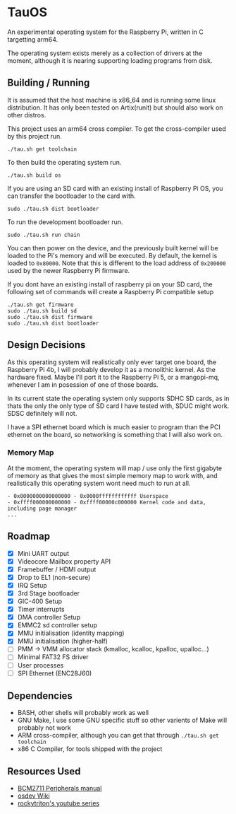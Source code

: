 # TauOS

An experimental operating system for the Raspberry Pi, written in C targetting
arm64.

The operating system exists merely as a collection of drivers at the moment,
although it is nearing supporting loading programs from disk.

## Building / Running

It is assumed that the host machine is x86\_64 and is running some linux distribution.
It has only been tested on Artix(runit) but should also work on other distros.

This project uses an arm64 cross compiler. To get the cross-compiler used by this project run.

```
./tau.sh get toolchain
```

To then build the operating system run.

```
./tau.sh build os 
```

If you are using an SD card with an existing install of Raspberry Pi OS, you can
transfer the bootloader to the card with.

```
sudo ./tau.sh dist bootloader
```
To run the development bootloader run.

```
sudo ./tau.sh run chain 
```

You can then power on the device, and the previously built kernel will be loaded to the Pi's memory
and will be executed. By default, the kernel is loaded to `0x80000`. Note that this
is different to the load address of `0x200000` used by the newer Raspberry Pi firmware.


If you dont have an existing install of raspberry pi on your SD card, the following set
of commands will create a Raspberry Pi compatible setup

```
./tau.sh get firmware
sudo ./tau.sh build sd
sudo ./tau.sh dist firmware
sudo ./tau.sh dist bootloader
```


## Design Decisions

As this operating system will realistically only ever target one board, the
Raspberry Pi 4b, I will probably develop it as a monolithic kernel. As the hardware
fixed. Maybe I'll port it to the Raspberry Pi 5, or a mangopi-mq, whenever I am in
posession of one of those boards.

In its current state the operating system only supports SDHC SD cards, as in thats
the only the only type of SD card I have tested with, SDUC might work. SDSC definitely
will not.

I have a SPI ethernet board which is much easier to program than the PCI ethernet
on the board, so networking is something that I will also work on.

### Memory Map

At the moment, the operating system will map / use only the first gigabyte of
memory as that gives the most simple memory map to work with, and realistically
this operating system wont need much to run at all.

```
- 0x0000000000000000 - 0x0000ffffffffffff Userspace
- 0xffff000000000000 - 0xffff00000c000000 Kernel code and data, including page manager
...
```

## Roadmap

- [x] Mini UART output
- [x] Videocore Mailbox property API
- [x] Framebuffer / HDMI output
- [x] Drop to EL1 (non-secure)
- [x] IRQ Setup
- [x] 3rd Stage bootloader
- [x] GIC-400 Setup
- [x] Timer interrupts
- [x] DMA controller Setup
- [x] EMMC2 sd controller setup 
- [x] MMU initialisation (identity mapping)
- [x] MMU initialisation (higher-half)
- [ ] PMM -> VMM allocator stack (kmalloc, kcalloc, kpalloc, upalloc...)
- [ ] Minimal FAT32 FS driver
- [ ] User processes
- [ ] SPI Ethernet (ENC28J60)

## Dependencies

* BASH, other shells will probably work as well
* GNU Make, I use some GNU specific stuff so other varients of Make will probably not work
* ARM cross-compiler, although you can get that through `./tau.sh get toolchain`
* x86 C Compiler, for tools shipped with the project

## Resources Used

* [BCM2711 Peripherals manual](https://datasheets.raspberrypi.com/bcm2711/bcm2711-peripherals.pdf)
* [osdev Wiki](https://wiki.osdev.org/ARM_Overview)
* [rockytriton's youtube series](https://github.com/rockytriton/LLD)
